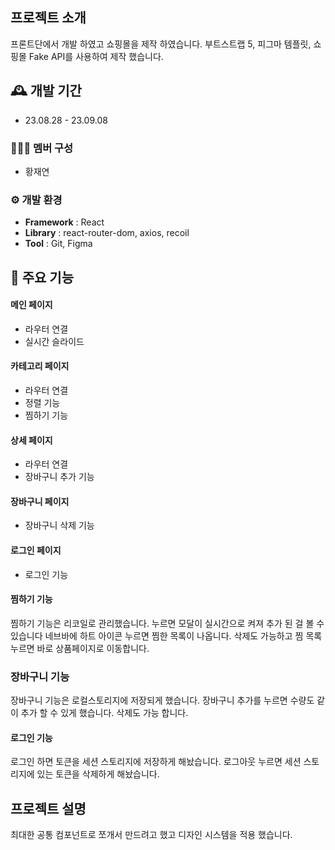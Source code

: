 ##  프로젝트 소개
프론트단에서 개발 하였고 쇼핑몰을 제작 하였습니다. 부트스트랩 5, 피그마 템플릿, 쇼핑몰 Fake API를 사용하여
제작 했습니다.

## 🕰️ 개발 기간
* 23.08.28 - 23.09.08

### 🧑‍🤝‍🧑 멤버 구성
- 황재연

### ⚙️ 개발 환경
- **Framework** : React
- **Library** : react-router-dom, axios, recoil
- **Tool** : Git, Figma

## 📌 주요 기능
#### 메인 페이지
- 라우터 연결
- 실시간 슬라이드
#### 카테고리 페이지
- 라우터 연결
- 정렬 기능
- 찜하기 기능
#### 상세 페이지
- 라우터 연결
- 장바구니 추가 기능
#### 장바구니 페이지
- 장바구니 삭제 기능
#### 로그인 페이지
- 로그인 기능
#### 찜하기 기능
찜하기 기능은 리코일로 관리했습니다.
누르면 모달이 실시간으로 켜져 추가 된 걸 볼 수 있습니다
네브바에 하트 아이콘 누르면 찜한 목록이 나옵니다.
삭제도 가능하고 찜 목록 누르면 바로 상품페이지로 이동합니다.
### 장바구니 기능
장바구니 기능은 로컬스토리지에 저장되게 했습니다.
장바구니 추가를 누르면 수량도 같이 추가 할 수 있게 했습니다.
삭제도 가능 합니다.
#### 로그인 기능
로그인 하면 토큰을 세션 스토리지에 저장하게 해놨습니다.
로그아웃 누르면 세션 스토리지에 있는 토큰을 삭제하게 해놨습니다.

##  프로젝트 설명
최대한 공통 컴포넌트로 쪼개서 만드려고 했고 디자인 시스템을 적용 했습니다.